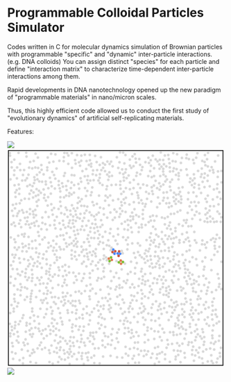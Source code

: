 # Programmable Colloidal Particles Simulator
Codes written in C for molecular dynamics simulation of Brownian particles with programmable "specific" and "dynamic" inter-particle interactions. (e.g. DNA colloids) You can assign distinct "species" for each particle and define "interaction matrix" to characterize time-dependent inter-particle interactions among them.

Rapid developments in DNA nanotechnology opened up the new paradigm of "programmable materials" in nano/micron scales. 


Thus, this highly efficient code allowed us to conduct the first study of "evolutionary dynamics" of artificial self-replicating materials.

Features:




<img src="https://github.com/hidetana18/Programmable-Colloidal-Particles-Simulator/blob/master/Images/SelfRepScheme.jpeg" width="600">

<!---
<img src="https://github.com/hidetana18/DNA-Colloids-Simulator/blob/master/Figure1.png" width="700">
-->

<img src="https://github.com/hidetana18/DNA-Colloids-Simulator/blob/master/GIF.gif" width="500">

<img src="https://github.com/hidetana18/Programmable-Colloidal-Particles-Simulator/blob/master/Images/Col_meet_Bac.001.jpeg" width="700">


